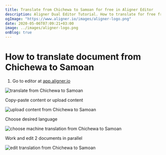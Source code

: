 ```yaml
---
title: Translate from Chichewa to Samoan for free in Aligner Editor
description: Aligner Dual Editor Tutorial. How to translate for free from Chichewa to Samoan. Aligner is multilingual document management platform. 
ogImage: "https://www.aligner.io/images/aligner-logo.png"
date: 2020-05-06T07:09:21+03:00
image: ../images/aligner-logo.png
onBlog: true
---
```


# How to translate document from Chichewa to Samoan

1. Go to editor at [app.aligner.io](https://app.aligner.io "Aligner App web page")

![translate from Chichewa to Samoan](../aligner-blank-editor.png "translate from Chichewa to Samoan")

Copy-paste content or upload content

![upload content from Chichewa to Samoan](../aligner-uploaded-document.png "upload content from Chichewa to Samoan")

Choose desired language

![choose machine translation from Chichewa to Samoan](../aligner-language-dropdown.png "choose machine translation from Chichewa to Samoan")

Work and edit 2 documents in parallel

![edit translation from Chichewa to Samoan](../aligner-double-sitded-editor.png "edit translation from Chichewa to Samoan")

